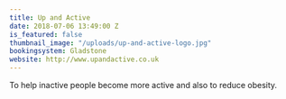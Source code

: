 ```yaml
---
title: Up and Active
date: 2018-07-06 13:49:00 Z
is_featured: false
thumbnail_image: "/uploads/up-and-active-logo.jpg"
bookingsystem: Gladstone
website: http://www.upandactive.co.uk
---
```


To help inactive people become more active and also to reduce obesity.